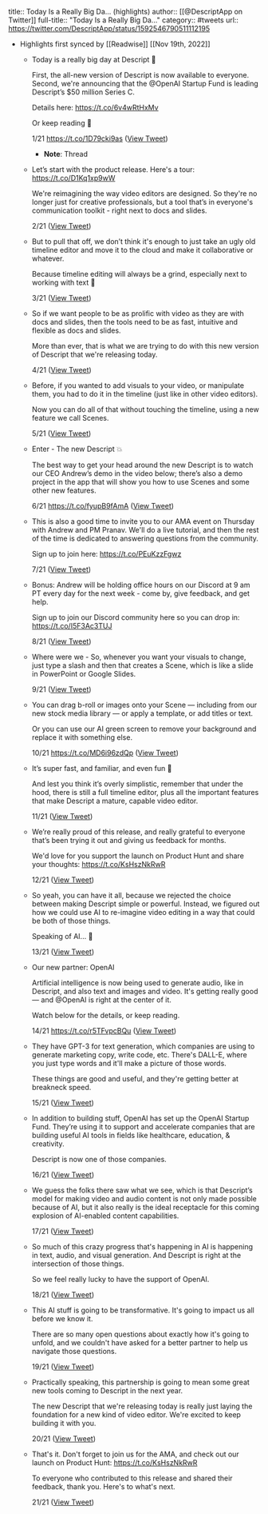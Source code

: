 title:: Today Is a Really Big Da... (highlights)
author:: [[@DescriptApp on Twitter]]
full-title:: "Today Is a Really Big Da..."
category:: #tweets
url:: https://twitter.com/DescriptApp/status/1592546790511112195

- Highlights first synced by [[Readwise]] [[Nov 19th, 2022]]
	- Today is a really big day at Descript 🎉
	  
	  First, the all-new version of Descript is now available to everyone. Second, we're announcing that the @OpenAI Startup Fund is leading Descript’s $50 million Series C.
	  
	  Details here: https://t.co/6v4wRtHxMv
	  
	  Or keep reading 🧵
	  
	  1/21 https://t.co/1D79cki9as ([View Tweet](https://twitter.com/DescriptApp/status/1592546790511112195))
		- **Note**: Thread
	- Let’s start with the product release. Here's a tour: https://t.co/D1Kq1xp9wW
	  
	  We're reimagining the way video editors are designed. So they're no longer just for creative professionals, but a tool that’s in everyone's communication toolkit - right next to docs and slides.
	  
	  2/21 ([View Tweet](https://twitter.com/DescriptApp/status/1592546796538298368))
	- But to pull that off, we don’t think it's enough to just take an ugly old timeline editor and move it to the cloud and make it collaborative or whatever. 
	  
	  Because timeline editing will always be a grind, especially next to working with text 📝
	  
	  3/21 ([View Tweet](https://twitter.com/DescriptApp/status/1592546798325096448))
	- So if we want people to be as prolific with video as they are with docs and slides, then the tools need to be as fast, intuitive and flexible as docs and slides.
	  
	  More than ever, that is what we are trying to do with this new version of Descript that we're releasing today.
	  
	  4/21 ([View Tweet](https://twitter.com/DescriptApp/status/1592546800019582977))
	- Before, if you wanted to add visuals to your video, or manipulate them, you had to do it in the timeline (just like in other video editors).
	  
	  Now you can do all of that without touching the timeline, using a new feature we call Scenes.
	  
	  5/21 ([View Tweet](https://twitter.com/DescriptApp/status/1592546801697312771))
	- Enter - The new Descript 💥
	  
	  The best way to get your head around the new Descript is to watch our CEO Andrew’s demo in the video below; there’s also a demo project in the app that will show you how to use Scenes and some other new features.
	  
	  6/21 https://t.co/fyupB9fAmA ([View Tweet](https://twitter.com/DescriptApp/status/1592546886556463106))
	- This is also a good time to invite you to our AMA event on Thursday with Andrew and PM Pranav. We'll do a live tutorial, and then the rest of the time is dedicated to answering questions from the community.
	  
	  Sign up to join here: https://t.co/PEuKzzFgwz
	  
	  7/21 ([View Tweet](https://twitter.com/DescriptApp/status/1592546891853860864))
	- Bonus: Andrew will be holding office hours on our Discord at 9 am PT every day for the next week - come by, give feedback, and get help. 
	  
	  Sign up to join our Discord community here so you can drop in: https://t.co/I5F3Ac3TUJ
	  
	  8/21 ([View Tweet](https://twitter.com/DescriptApp/status/1592546893841801221))
	- Where were we - So, whenever you want your visuals to change, just type a slash and then that creates a Scene, which is like a slide in PowerPoint or Google Slides.
	  
	  9/21 ([View Tweet](https://twitter.com/DescriptApp/status/1592546895708454913))
	- You can drag b-roll or images onto your Scene — including from our new stock media library — or apply a template, or add titles or text. 
	  
	  Or you can use our AI green screen to remove your background and replace it with something else.
	  
	  10/21 https://t.co/MD6i96zdQp ([View Tweet](https://twitter.com/DescriptApp/status/1592546907322478592))
	- It’s super fast, and familiar, and even fun 🎉
	  
	  And lest you think it’s overly simplistic, remember that under the hood, there is still a full timeline editor, plus all the important features that make Descript a mature, capable video editor. 
	  
	  11/21 ([View Tweet](https://twitter.com/DescriptApp/status/1592546911000854534))
	- We’re really proud of this release, and really grateful to everyone that’s been trying it out and giving us feedback for months. 
	  
	  We'd love for you support the launch on Product Hunt and share your thoughts: https://t.co/KsHszNkRwR
	  
	  12/21 ([View Tweet](https://twitter.com/DescriptApp/status/1592546912779239426))
	- So yeah, you can have it all, because we rejected the choice between making Descript simple or powerful. Instead, we figured out how we could use AI to re-imagine video editing in a way that could be both of those things.
	  
	  Speaking of AI... 🤖
	  
	  13/21 ([View Tweet](https://twitter.com/DescriptApp/status/1592546914796732416))
	- Our new partner: OpenAI
	  
	  Artificial intelligence is now being used to generate audio, like in Descript, and also text and images and video. It's getting really good — and @OpenAI is right at the center of it.
	  
	  Watch below for the details, or keep reading.
	  
	  14/21 https://t.co/r5TFvpcBQu ([View Tweet](https://twitter.com/DescriptApp/status/1592546993997774848))
	- They have GPT-3 for text generation, which companies are using to generate marketing copy, write code, etc. There's DALL-E, where you just type words and it'll make a picture of those words. 
	  
	  These things are good and useful, and they're getting better at breakneck speed.
	  
	  15/21 ([View Tweet](https://twitter.com/DescriptApp/status/1592546999311937537))
	- In addition to building stuff, OpenAI has set up the OpenAI Startup Fund. They’re using it to support and accelerate companies that are building useful AI tools in fields like healthcare, education, & creativity. 
	  
	  Descript is now one of those companies.
	  
	  16/21 ([View Tweet](https://twitter.com/DescriptApp/status/1592547001119703040))
	- We guess the folks there saw what we see, which is that Descript’s model for making video and audio content is not only made possible because of AI, but it also really is the ideal receptacle for this coming explosion of AI-enabled content capabilities.
	  
	  17/21 ([View Tweet](https://twitter.com/DescriptApp/status/1592547002835165186))
	- So much of this crazy progress that's happening in AI is happening in text, audio, and visual generation. And Descript is right at the intersection of those things.
	  
	  So we feel really lucky to have the support of OpenAI.
	  
	  18/21 ([View Tweet](https://twitter.com/DescriptApp/status/1592547004835852288))
	- This AI stuff is going to be transformative. It's going to impact us all before we know it. 
	  
	  There are so many open questions about exactly how it's going to unfold, and we couldn't have asked for a better partner to help us navigate those questions.
	  
	  19/21 ([View Tweet](https://twitter.com/DescriptApp/status/1592547006912024576))
	- Practically speaking, this partnership is going to mean some great new tools coming to Descript in the next year. 
	  
	  The new Descript that we're releasing today is really just laying the foundation for a new kind of video editor. We're excited to keep building it with you.
	  
	  20/21 ([View Tweet](https://twitter.com/DescriptApp/status/1592547009080463361))
	- That's it. Don't forget to join us for the AMA, and check out our launch on Product Hunt: https://t.co/KsHszNkRwR
	  
	  To everyone who contributed to this release and shared their feedback, thank you. Here's to what's next.
	  
	  21/21 ([View Tweet](https://twitter.com/DescriptApp/status/1592547010804355077))